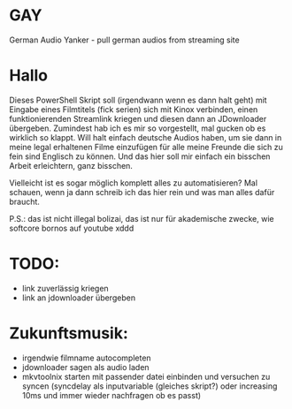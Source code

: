 # GAY
German Audio Yanker - pull german audios from streaming site

# Hallo
Dieses PowerShell Skript soll (irgendwann wenn es dann halt geht) mit Eingabe eines Filmtitels (fick serien) sich mit Kinox verbinden, einen funktionierenden Streamlink kriegen und diesen dann an JDownloader übergeben.
Zumindest hab ich es mir so vorgestellt, mal gucken ob es wirklich so klappt.
Will halt einfach deutsche Audios haben, um sie dann in meine legal erhaltenen Filme einzufügen für alle meine Freunde die sich zu fein sind Englisch zu können.
Und das hier soll mir einfach ein bisschen Arbeit erleichtern, ganz bisschen.

Vielleicht ist es sogar möglich komplett alles zu automatisieren? Mal schauen, wenn ja dann schreib ich das hier rein und was man alles dafür braucht.

P.S.: das ist nicht illegal bolizai, das ist nur für akademische zwecke, wie softcore bornos auf youtube xddd


# TODO:
- link zuverlässig kriegen
- link an jdownloader übergeben

# Zukunftsmusik:
- irgendwie filmname autocompleten
- jdownloader sagen als audio laden
- mkvtoolnix starten mit passender datei einbinden und versuchen zu syncen (syncdelay als inputvariable (gleiches skript?) oder increasing 10ms und immer wieder nachfragen ob es passt)